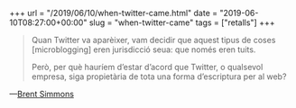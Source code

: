 +++
url = "/2019/06/10/when-twitter-came.html"
date = "2019-06-10T08:27:00+00:00"
slug = "when-twitter-came"
tags = ["retalls"]
+++

> Quan Twitter va aparèixer, vam decidir que aquest tipus de coses \[microblogging] eren jurisdicció seua: que només eren tuits.
> 
> Però, per què hauríem d’estar d’acord que Twitter, o qualsevol empresa, siga propietària de tota una forma d’escriptura per al web?

—[Brent Simmons](https://inessential.com/2019/06/09/short_stuff)
